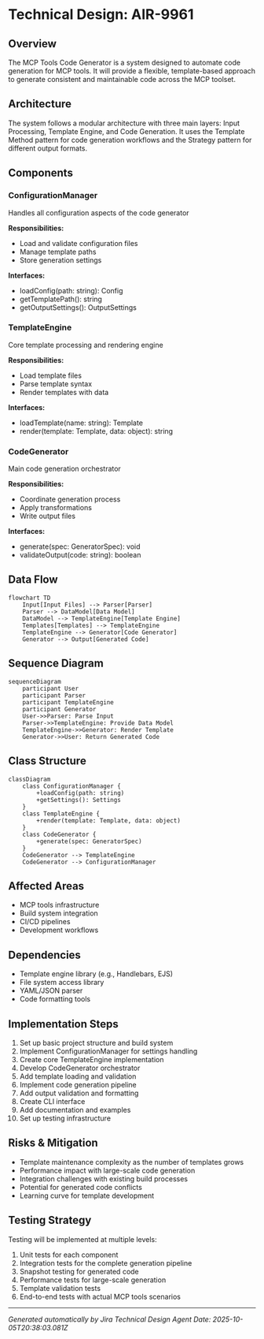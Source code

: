 # Technical Design: AIR-9961

## Overview
The MCP Tools Code Generator is a system designed to automate code generation for MCP tools. It will provide a flexible, template-based approach to generate consistent and maintainable code across the MCP toolset.

## Architecture
The system follows a modular architecture with three main layers: Input Processing, Template Engine, and Code Generation. It uses the Template Method pattern for code generation workflows and the Strategy pattern for different output formats.

## Components


### ConfigurationManager
Handles all configuration aspects of the code generator

**Responsibilities:**
- Load and validate configuration files
- Manage template paths
- Store generation settings

**Interfaces:**
- loadConfig(path: string): Config
- getTemplatePath(): string
- getOutputSettings(): OutputSettings


### TemplateEngine
Core template processing and rendering engine

**Responsibilities:**
- Load template files
- Parse template syntax
- Render templates with data

**Interfaces:**
- loadTemplate(name: string): Template
- render(template: Template, data: object): string


### CodeGenerator
Main code generation orchestrator

**Responsibilities:**
- Coordinate generation process
- Apply transformations
- Write output files

**Interfaces:**
- generate(spec: GeneratorSpec): void
- validateOutput(code: string): boolean


## Data Flow

```mermaid
flowchart TD
    Input[Input Files] --> Parser[Parser]
    Parser --> DataModel[Data Model]
    DataModel --> TemplateEngine[Template Engine]
    Templates[Templates] --> TemplateEngine
    TemplateEngine --> Generator[Code Generator]
    Generator --> Output[Generated Code]
```

## Sequence Diagram

```mermaid
sequenceDiagram
    participant User
    participant Parser
    participant TemplateEngine
    participant Generator
    User->>Parser: Parse Input
    Parser->>TemplateEngine: Provide Data Model
    TemplateEngine->>Generator: Render Template
    Generator->>User: Return Generated Code
```

## Class Structure

```mermaid
classDiagram
    class ConfigurationManager {
        +loadConfig(path: string)
        +getSettings(): Settings
    }
    class TemplateEngine {
        +render(template: Template, data: object)
    }
    class CodeGenerator {
        +generate(spec: GeneratorSpec)
    }
    CodeGenerator --> TemplateEngine
    CodeGenerator --> ConfigurationManager
```

## Affected Areas

- MCP tools infrastructure
- Build system integration
- CI/CD pipelines
- Development workflows

## Dependencies

- Template engine library (e.g., Handlebars, EJS)
- File system access library
- YAML/JSON parser
- Code formatting tools

## Implementation Steps

1. Set up basic project structure and build system
2. Implement ConfigurationManager for settings handling
3. Create core TemplateEngine implementation
4. Develop CodeGenerator orchestrator
5. Add template loading and validation
6. Implement code generation pipeline
7. Add output validation and formatting
8. Create CLI interface
9. Add documentation and examples
10. Set up testing infrastructure

## Risks & Mitigation

- Template maintenance complexity as the number of templates grows
- Performance impact with large-scale code generation
- Integration challenges with existing build processes
- Potential for generated code conflicts
- Learning curve for template development

## Testing Strategy

Testing will be implemented at multiple levels:
1. Unit tests for each component
2. Integration tests for the complete generation pipeline
3. Snapshot testing for generated code
4. Performance tests for large-scale generation
5. Template validation tests
6. End-to-end tests with actual MCP tools scenarios

---

*Generated automatically by Jira Technical Design Agent*
*Date: 2025-10-05T20:38:03.081Z*
